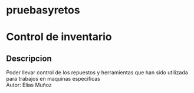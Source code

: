 # pruebasyretos
# Control de inventario 
## Descripcion  
Poder llevar control de los repuestos y herramientas que han sido utilizada para trabajos en maquinas especificas  
Autor: Elias Muñoz
